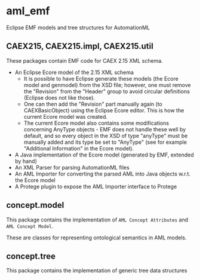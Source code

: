# aml_emf

Eclipse EMF models and tree structures for AutomationML

## CAEX215, CAEX215.impl, CAEX215.util

These packages contain EMF code for CAEX 2.15 XML schema.
* An Eclipse Ecore model of the 2.15 XML schema     
    * It is possible to have Eclipse generate these models (the Ecore model and genmodel) from the XSD file; however, one must remove the "Revision" from the "Header" group to avoid circular definitions (Eclipse does not like those).
    * One can then add the "Revision" part manually again (to CAEXBasicObject) using the Eclipse Ecore editor. This is how the current Ecore model was created.
    * The current Ecore model also contains some modifications concerning AnyType objects - EMF does not handle these well by default, and so every object in the XSD of type "anyType" must be manually added and its type be set to "AnyType" (see for example "Additional Information" in the Ecore model).
* A Java implementation of the Ecore model (generated by EMF, extended by hand)
* An XML Parser for parsing AutomationML files
* An AML Importer for converting the parsed AML into Java objects w.r.t. the Ecore model
* A Protege plugin to expose the AML Importer interface to Protege

## concept.model

This package contains the implementation of `AML Concept Attributes` and `AML Concept Model`.

These are classes for representing ontological semantics in AML models.

## concept.tree

This package contains the implementation of generic tree data structures